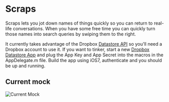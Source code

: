# Scraps

Scraps lets you jot down names of things quickly so you can return to real-life conversations. When you have some free time you can quickly turn those names into search queries by swiping them to the right.

It currently takes advantage of the Dropbox [Datastore API](http://www.dropbox.com/developers/datastore) so you'll need a Dropbox account to use it. If you want to tinker, start a new [Dropbox Datastore App](https://www.dropbox.com/developers/app_info/) and plug the App Key and App Secret into the macros in the AppDelegate.m file. Build the app using iOS7, authenticate and you should be up and running.

## Current mock

![Current Mock](https://raw.github.com/nathanborror/Scraps/master/MOCK.png)
